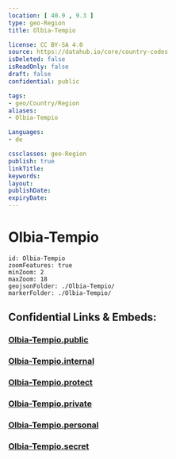 ```yaml
---
location: [ 40.9 , 9.3 ] 
type: geo-Region
title: Olbia-Tempio

license: CC BY-SA 4.0
source: https://datahub.io/core/country-codes
isDeleted: false
isReadOnly: false
draft: false
confidential: public

tags:
- geo/Country/Region
aliases:
- Olbia-Tempio

Languages:
- de

cssclasses: geo-Region
publish: true
linkTitle: 
keywords: 
layout: 
publishDate: 
expiryDate: 
---
```


# Olbia-Tempio

```leaflet
id: Olbia-Tempio
zoomFeatures: true 
minZoom: 2 
maxZoom: 18
geojsonFolder: ./Olbia-Tempio/
markerFolder: ./Olbia-Tempio/
```


## Confidential Links & Embeds: 

### [Olbia-Tempio.public](/_public/\Earth\Continent\Europe\Europe~South\Italy\regions~Italy\SardiniaOlbia-Tempio.public.md) 

### [Olbia-Tempio.internal](/_internal/\Earth\Continent\Europe\Europe~South\Italy\regions~Italy\SardiniaOlbia-Tempio.internal.md) 

### [Olbia-Tempio.protect](/_protect/\Earth\Continent\Europe\Europe~South\Italy\regions~Italy\SardiniaOlbia-Tempio.protect.md) 

### [Olbia-Tempio.private](/_private/\Earth\Continent\Europe\Europe~South\Italy\regions~Italy\SardiniaOlbia-Tempio.private.md) 

### [Olbia-Tempio.personal](/_personal/\Earth\Continent\Europe\Europe~South\Italy\regions~Italy\SardiniaOlbia-Tempio.personal.md) 

### [Olbia-Tempio.secret](/_secret/\Earth\Continent\Europe\Europe~South\Italy\regions~Italy\SardiniaOlbia-Tempio.secret.md)

